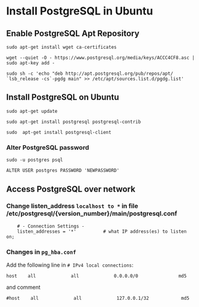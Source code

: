 # Install PostgreSQL in Ubuntu

## Enable PostgreSQL Apt Repository

```
sudo apt-get install wget ca-certificates

wget --quiet -O - https://www.postgresql.org/media/keys/ACCC4CF8.asc | sudo apt-key add -

sudo sh -c 'echo "deb http://apt.postgresql.org/pub/repos/apt/ `lsb_release -cs`-pgdg main" >> /etc/apt/sources.list.d/pgdg.list'

```

## Install PostgreSQL on Ubuntu

```
sudo apt-get update

sudo apt-get install postgresql postgresql-contrib

sudo  apt-get install postgresql-client 

```

### Alter PostgreSQL password

   `sudo -u postgres psql`

   `ALTER USER postgres PASSWORD 'NEWPASSWORD'` 
  
## Access PostgreSQL over network

### Change listen_address `localhost to *` in  file  /etc/postgresql/{version_number}/main/postgresql.conf 
```
    # - Connection Settings - 
    listen_addresses = '*'          # what IP address(es) to listen on;     
```

### Changes in `pg_hba.conf`

Add the following line in `# IPv4 local connections`:

	host    all             all             0.0.0.0/0               md5

and comment

	#host    all             all             127.0.0.1/32            md5
